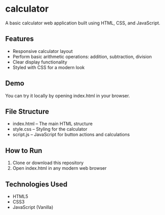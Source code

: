 # calculator

A basic calculator web application built using HTML, CSS, and JavaScript.

## Features

- Responsive calculator layout
- Perform basic arithmetic operations: addition, subtraction, division
- Clear display functionality
- Styled with CSS for a modern look

## Demo

You can try it locally by opening index.html in your browser.

## File Structure

- index.html – The main HTML structure
- style.css – Styling for the calculator
- script.js – JavaScript for button actions and calculations

## How to Run

1. Clone or download this repository
2. Open index.html in any modern web browser

## Technologies Used

- HTML5
- CSS3
- JavaScript (Vanilla)
